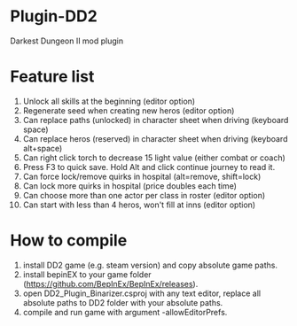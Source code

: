 # Plugin-DD2
Darkest Dungeon II mod plugin

# Feature list
1. Unlock all skills at the beginning (editor option)
2. Regenerate seed when creating new heros (editor option)
3. Can replace paths (unlocked) in character sheet when driving (keyboard space)
4. Can replace heros (reserved) in character sheet when driving (keyboard alt+space)
5. Can right click torch to decrease 15 light value (either combat or coach)
6. Press F3 to quick save. Hold Alt and click continue journey to read it.
7. Can force lock/remove quirks in hospital (alt=remove, shift=lock)
8. Can lock more quirks in hospital (price doubles each time)
9. Can choose more than one actor per class in roster (editor option)
10. Can start with less than 4 heros, won't fill at inns (editor option)

# How to compile
1. install DD2 game (e.g. steam version) and copy absolute game paths.
2. install bepinEX to your game folder (https://github.com/BepInEx/BepInEx/releases).
3. open DD2_Plugin_Binarizer.csproj with any text editor, replace all absolute paths to DD2 folder with your absolute paths.
4. compile and run game with argument -allowEditorPrefs.
